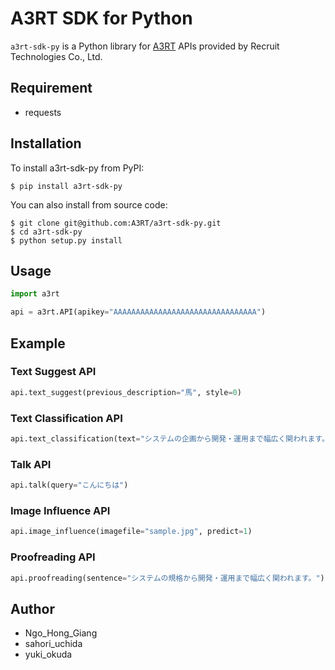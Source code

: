 # A3RT SDK for Python

`a3rt-sdk-py` is a Python library for [A3RT](https://a3rt.recruit-tech.co.jp/) APIs provided by Recruit Technologies Co., Ltd.

## Requirement

- requests

## Installation

To install a3rt-sdk-py from PyPI: 

```shell
$ pip install a3rt-sdk-py
```

You can also install from source code:

```shell
$ git clone git@github.com:A3RT/a3rt-sdk-py.git
$ cd a3rt-sdk-py
$ python setup.py install
```

## Usage

```python
import a3rt

api = a3rt.API(apikey="AAAAAAAAAAAAAAAAAAAAAAAAAAAAAAAA")
```

## Example

### Text Suggest API

```python
api.text_suggest(previous_description="馬", style=0)
```

### Text Classification API

```python
api.text_classification(text="システムの企画から開発・運用まで幅広く関われます。", model_id="default")
```

### Talk API

```python
api.talk(query="こんにちは")
```

### Image Influence API

```python
api.image_influence(imagefile="sample.jpg", predict=1)
```

### Proofreading API

```python
api.proofreading(sentence="システムの規格から開発・運用まで幅広く関われます。")
```

## Author

- Ngo_Hong_Giang
- sahori_uchida
- yuki_okuda
